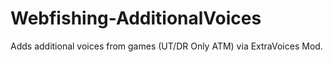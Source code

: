 # Webfishing-AdditionalVoices
Adds additional voices from games (UT/DR Only ATM) via ExtraVoices Mod.
